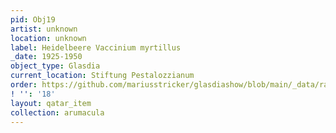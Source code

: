 ```yaml
---
pid: Obj19
artist: unknown
location: unknown
label: Heidelbeere Vaccinium myrtillus
_date: 1925-1950
object_type: Glasdia
current_location: Stiftung Pestalozzianum
order: https://github.com/mariusstricker/glasdiashow/blob/main/_data/raw_images/glasdia/obj19.jpg
! '': '18'
layout: qatar_item
collection: arumacula
---
```

